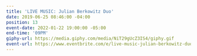 ```yaml
---
title: 'LIVE MUSIC: Julian Berkowitz Duo'
date: 2019-06-25 08:46:00 -04:00
position: 13
event-date: 2022-01-22 19:00:00 -05:00
end-time: '09PM'
giphy-url: https://media.giphy.com/media/NiT29gUcZ3IS4/giphy.gif
event-url: https://www.eventbrite.com/e/live-music-julian-berkowitz-duo-tickets-223715036697
---
```


